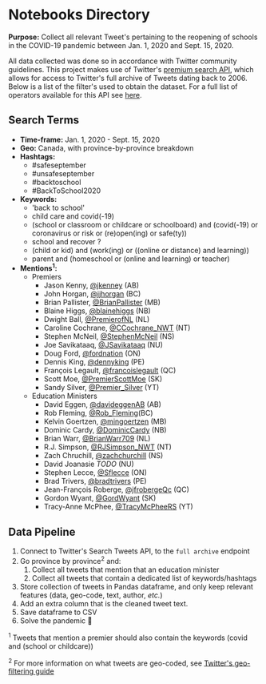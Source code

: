 # Notebooks Directory

**Purpose:** Collect all relevant Tweet's pertaining to the reopening of schools in the COVID-19 pandemic between Jan. 1, 2020 and Sept. 15, 2020.

All data collected was done so in accordance with Twitter community guidelines. This project makes use of Twitter's [premium search API](https://developer.twitter.com/en/docs/tweets/search/overview/premium), which allows for access to Twitter's full archive of Tweets dating back to 2006. Below is a list of the filter's used to obtain the dataset. For a full list of operators available for this API see [here](https://developer.twitter.com/en/docs/tweets/search/overview/premium#AvailableOperators).

## Search Terms

* **Time-frame:** Jan. 1, 2020 - Sept. 15, 2020
* **Geo:** Canada, with province-by-province breakdown
* **Hashtags:**
  * \#safeseptember
  * \#unsafeseptember
  * \#backtoschool
  * \#BackToSchool2020
* **Keywords:**
  * 'back to school'
  * child care and covid(-19)
  * (school or classroom or childcare or schoolboard) and (covid(-19) or coronavirus or risk or (re)open(ing) or safe(ty))
  * school and recover ?
  * (child or kid) and (work(ing) or ((online or distance) and learning))
  * parent and (homeschool or (online and learning) or teacher)
* **Mentions<sup>1</sup>:**
  * Premiers
    * Jason Kenny, [@jkenney](https://twitter.com/jkenney) (AB)
    * John Horgan, [@jjhorgan](https://twitter.com/jjhorgan) (BC)
    * Brian Pallister, [@BrianPallister](https://twitter.com/BrianPallister) (MB)
    * Blaine Higgs, [@blainehiggs](https://twitter.com/blainehiggs) (NB)
    * Dwight Ball, [@PremierofNL](https://twitter.com/PremierofNL) (NL)
    * Caroline Cochrane, [@CCochrane_NWT](https://twitter.com/CCochrane_NWT) (NT)
    * Stephen McNeil, [@StephenMcNeil](https://twitter.com/StephenMcNeil) (NS)
    * Joe Savikataaq, [@JSavikataaq](https://twitter.com/JSavikataaq) (NU)
    * Doug Ford, [@fordnation](https://twitter.com/fordnation) (ON)
    * Dennis King, [@dennyking](https://twitter.com/dennyking) (PE)
    * François Legault, [@francoislegault](https://twitter.com/francoislegault) (QC)
    * Scott Moe, [@PremierScottMoe](https://twitter.com/PremierScottMoe) (SK)
    * Sandy Silver, [@Premier_Silver](https://twitter.com/Premier_Silver) (YT)
  * Education Ministers
    * David Eggen, [@davideggenAB](https://twitter.com/davideggenAB) (AB)
    * Rob Fleming, [@Rob_Fleming](https://twitter.com/Rob_Fleming)(BC)
    * Kelvin Goertzen, [@mingoertzen](https://twitter.com/mingoertzen) (MB)
    * Dominic Cardy, [@DominicCardy](https://twitter.com/DominicCardy) (NB)
    * Brian Warr, [@BrianWarr709](https://twitter.com/BrianWarr709) (NL)
    * R.J. Simpson, [@RJSimpson_NWT](https://twitter.com/RJSimpson_NWT) (NT)
    * Zach Chruchill, [@zachchurchill](https://twitter.com/zachchurchill) (NS)
    * David Joanasie *TODO* (NU)
    * Stephen Lecce, [@Sflecce](https://twitter.com/Sflecce) (ON)
    * Brad Trivers, [@bradtrivers](https://twitter.com/bradtrivers) (PE)
    * Jean-François Roberge, [@jfrobergeQc](https://twitter.com/jfrobergeQc) (QC)
    * Gordon Wyant, [@GordWyant](https://twitter.com/GordWyant) (SK)
    * Tracy-Anne McPhee, [@TracyMcPheeRS](https://twitter.com/TracyMcPheeRS) (YT)

## Data Pipeline

1. Connect to Twitter's Search Tweets API, to the `full archive` endpoint
2. Go province by province<sup>2</sup> and:
    1. Collect all tweets that mention that an education minister
    2. Collect all tweets that contain a dedicated list of keywords/hashtags
3. Store collection of tweets in Pandas dataframe, and only keep relevant features (data, geo-code, text, author, *etc.*)
4. Add an extra column that is the cleaned tweet text.
5. Save dataframe to CSV
6. Solve the pandemic 🎊

<sup>1</sup> Tweets that mention a premier should also contain the keywords (covid and (school or childcare))

<sup>2</sup> For more information on what tweets are geo-coded, see [Twitter's geo-filtering guide](https://developer.twitter.com/en/docs/tutorials/filtering-tweets-by-location)
